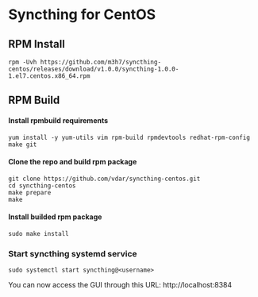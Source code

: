 # Syncthing for CentOS

## RPM Install

```
rpm -Uvh https://github.com/m3h7/syncthing-centos/releases/download/v1.0.0/syncthing-1.0.0-1.el7.centos.x86_64.rpm
```


## RPM Build

#### Install rpmbuild requirements

```
yum install -y yum-utils vim rpm-build rpmdevtools redhat-rpm-config make git
```

#### Clone the repo and build rpm package

```
git clone https://github.com/vdar/syncthing-centos.git
cd syncthing-centos
make prepare
make
```
#### Install builded rpm package
```
sudo make install
```


### Start  syncthing systemd service

```
sudo systemctl start syncthing@<username>
```

You can now access the GUI through this URL:
http://localhost:8384
